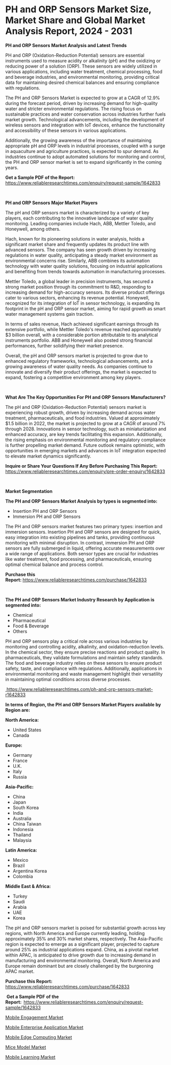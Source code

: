<p><h1>PH and ORP Sensors Market Size, Market Share and Global Market Analysis Report, 2024 - 2031</h1></p><p><strong>PH and ORP Sensors Market Analysis and Latest Trends</strong></p>
<p><p>PH and ORP (Oxidation-Reduction Potential) sensors are essential instruments used to measure acidity or alkalinity (pH) and the oxidizing or reducing power of a solution (ORP). These sensors are widely utilized in various applications, including water treatment, chemical processing, food and beverage industries, and environmental monitoring, providing critical data for maintaining desired chemical balances and ensuring compliance with regulations.</p><p>The PH and ORP Sensors Market is expected to grow at a CAGR of 12.9% during the forecast period, driven by increasing demand for high-quality water and stricter environmental regulations. The rising focus on sustainable practices and water conservation across industries further fuels market growth. Technological advancements, including the development of wireless sensors and integration with IoT devices, enhance the functionality and accessibility of these sensors in various applications.</p><p>Additionally, the growing awareness of the importance of maintaining appropriate pH and ORP levels in industrial processes, coupled with a surge in aquaculture and agriculture practices, is expected to spur demand. As industries continue to adopt automated solutions for monitoring and control, the PH and ORP sensor market is set to expand significantly in the coming years.</p></p>
<p><strong>Get a Sample PDF of the Report:&nbsp;</strong> <a href="https://www.reliableresearchtimes.com/enquiry/request-sample/1642833?utm_campaign=1776&utm_medium=2&utm_source=Github&utm_content=ia&utm_term=23102024&utm_id=ph-and-orp-sensors">https://www.reliableresearchtimes.com/enquiry/request-sample/1642833</a></p>
<p>&nbsp;</p>
<p><strong>PH and ORP Sensors Major Market Players</strong></p>
<p><p>The pH and ORP sensors market is characterized by a variety of key players, each contributing to the innovative landscape of water quality monitoring. Leading companies include Hach, ABB, Mettler Toledo, and Honeywell, among others.</p><p>Hach, known for its pioneering solutions in water analysis, holds a significant market share and frequently updates its product line with advanced sensors. The company has seen growth driven by increasing regulations in water quality, anticipating a steady market environment as environmental concerns rise. Similarly, ABB combines its automation technology with water quality solutions, focusing on industrial applications and benefiting from trends towards automation in manufacturing processes.</p><p>Mettler Toledo, a global leader in precision instruments, has secured a strong market position through its commitment to R&D, responding to increasing demand for high-accuracy sensors. Its diverse product offerings cater to various sectors, enhancing its revenue potential. Honeywell, recognized for its integration of IoT in sensor technology, is expanding its footprint in the pH and ORP sensor market, aiming for rapid growth as smart water management systems gain traction.</p><p>In terms of sales revenue, Hach achieved significant earnings through its extensive portfolio, while Mettler Toledo's revenue reached approximately $3 billion overall, with a considerable portion attributable to its analytical instruments portfolio. ABB and Honeywell also posted strong financial performances, further solidifying their market presence.</p><p>Overall, the pH and ORP sensors market is projected to grow due to enhanced regulatory frameworks, technological advancements, and a growing awareness of water quality needs. As companies continue to innovate and diversify their product offerings, the market is expected to expand, fostering a competitive environment among key players.</p></p>
<p>&nbsp;</p>
<p><strong>What Are The Key Opportunities For PH and ORP Sensors Manufacturers?</strong></p>
<p><p>The pH and ORP (Oxidation-Reduction Potential) sensors market is experiencing robust growth, driven by increasing demand across water treatment, pharmaceuticals, and food industries. Valued at approximately $1.5 billion in 2022, the market is projected to grow at a CAGR of around 7% through 2028. Innovations in sensor technology, such as miniaturization and enhanced accuracy, are key trends facilitating this expansion. Additionally, the rising emphasis on environmental monitoring and regulatory compliance is further propelling market demand. Future outlook remains optimistic, with opportunities in emerging markets and advances in IoT integration expected to elevate market dynamics significantly.</p></p>
<p><strong>Inquire or Share Your Questions If Any Before Purchasing This Report:</strong> <a href="https://www.reliableresearchtimes.com/enquiry/pre-order-enquiry/1642833?utm_campaign=1776&utm_medium=2&utm_source=Github&utm_content=ia&utm_term=23102024&utm_id=ph-and-orp-sensors">https://www.reliableresearchtimes.com/enquiry/pre-order-enquiry/1642833</a></p>
<p>&nbsp;</p>
<p><strong>Market Segmentation</strong></p>
<p><strong>The PH and ORP Sensors Market Analysis by types is segmented into:</strong></p>
<p><ul><li>Insertion PH and ORP Sensors</li><li>Immersion PH and ORP Sensors</li></ul></p>
<p><p>The PH and ORP sensors market features two primary types: insertion and immersion sensors. Insertion PH and ORP sensors are designed for quick, easy integration into existing pipelines and tanks, providing continuous monitoring with minimal disruption. In contrast, immersion PH and ORP sensors are fully submerged in liquid, offering accurate measurements over a wide range of applications. Both sensor types are crucial for industries like water treatment, food processing, and pharmaceuticals, ensuring optimal chemical balance and process control.</p></p>
<p><strong>Purchase this Report:&nbsp;</strong><a href="https://www.reliableresearchtimes.com/purchase/1642833?utm_campaign=1776&utm_medium=2&utm_source=Github&utm_content=ia&utm_term=23102024&utm_id=ph-and-orp-sensors">https://www.reliableresearchtimes.com/purchase/1642833</a></p>
<p>&nbsp;</p>
<p><strong>The PH and ORP Sensors Market Industry Research by Application is segmented into:</strong></p>
<p><ul><li>Chemical</li><li>Pharmaceutical</li><li>Food & Beverage</li><li>Others</li></ul></p>
<p><p>PH and ORP sensors play a critical role across various industries by monitoring and controlling acidity, alkalinity, and oxidation-reduction levels. In the chemical sector, they ensure precise reactions and product quality. In pharmaceuticals, they validate formulations and maintain safety standards. The food and beverage industry relies on these sensors to ensure product safety, taste, and compliance with regulations. Additionally, applications in environmental monitoring and waste management highlight their versatility in maintaining optimal conditions across diverse processes.</p></p>
<p><a href="https://www.reliableresearchtimes.com/ph-and-orp-sensors-market-r1642833?utm_campaign=1776&utm_medium=2&utm_source=Github&utm_content=ia&utm_term=23102024&utm_id=ph-and-orp-sensors">&nbsp;https://www.reliableresearchtimes.com/ph-and-orp-sensors-market-r1642833</a></p>
<p><strong>In terms of Region, the PH and ORP Sensors Market Players available by Region are:</strong></p>
<p>
    <p> <strong> North America: </strong>
        <ul>
            <li>United States</li>
            <li>Canada</li>
        </ul>
        </p> 
    <p> <strong> Europe: </strong>
        <ul>
            <li>Germany</li>
            <li>France</li>
            <li>U.K.</li>
            <li>Italy</li>
            <li>Russia</li>
        </ul>
        </p> 
    <p> <strong> Asia-Pacific: </strong>
        <ul>
            <li>China</li>
            <li>Japan</li>
            <li>South Korea</li>
            <li>India</li>
            <li>Australia</li>
            <li>China Taiwan</li>
            <li>Indonesia</li>
            <li>Thailand</li>
            <li>Malaysia</li>
        </ul>
        </p> 
    <p> <strong> Latin America: </strong>
        <ul>
            <li>Mexico</li>
            <li>Brazil</li>
            <li>Argentina Korea</li>
            <li>Colombia</li>
        </ul>
        </p> 
    <p> <strong> Middle East & Africa: </strong>
        <ul>
            <li>Turkey</li>
            <li>Saudi</li>
            <li>Arabia</li>
            <li>UAE</li>
            <li>Korea</li>
        </ul>
    </p>
    </p>
<p><p>The pH and ORP sensors market is poised for substantial growth across key regions, with North America and Europe currently leading, holding approximately 35% and 30% market shares, respectively. The Asia-Pacific region is expected to emerge as a significant player, projected to capture around 25% as industrial applications expand. China, as a pivotal market within APAC, is anticipated to drive growth due to increasing demand in manufacturing and environmental monitoring. Overall, North America and Europe remain dominant but are closely challenged by the burgeoning APAC market.</p></p>
<p><strong>Purchase this Report: </strong><a href="https://www.reliableresearchtimes.com/purchase/1642833?utm_campaign=1776&utm_medium=2&utm_source=Github&utm_content=ia&utm_term=23102024&utm_id=ph-and-orp-sensors">https://www.reliableresearchtimes.com/purchase/1642833</a></p>
<p>&nbsp;<strong>Get a Sample PDF of the Report:&nbsp;&nbsp;</strong><a href="https://www.reliableresearchtimes.com/enquiry/request-sample/1642833?utm_campaign=1776&utm_medium=2&utm_source=Github&utm_content=ia&utm_term=23102024&utm_id=ph-and-orp-sensors">https://www.reliableresearchtimes.com/enquiry/request-sample/1642833</a></p>
<p><strong></strong></p>
<p><p><a href="https://www.linkedin.com/pulse/mobile-engagement-market-size-share-growth-analysis-type-application-rqo5e?utm_campaign=1776&utm_medium=2&utm_source=Github&utm_content=ia&utm_term=23102024&utm_id=ph-and-orp-sensors">Mobile Engagement Market</a></p><p><a href="https://www.linkedin.com/pulse/mobile-enterprise-application-industry-forecast-market-xveie?utm_campaign=1776&utm_medium=2&utm_source=Github&utm_content=ia&utm_term=23102024&utm_id=ph-and-orp-sensors">Mobile Enterprise Application Market</a></p><p><a href="https://www.linkedin.com/pulse/mobile-edge-computing-market-global-trends-forecast-2024--uwoke?utm_campaign=1776&utm_medium=2&utm_source=Github&utm_content=ia&utm_term=23102024&utm_id=ph-and-orp-sensors">Mobile Edge Computing Market</a></p><p><a href="https://www.linkedin.com/pulse/global-mice-model-market-trends-innovations-forward-looking-xbjce?utm_campaign=1776&utm_medium=2&utm_source=Github&utm_content=ia&utm_term=23102024&utm_id=ph-and-orp-sensors">Mice Model Market</a></p><p><a href="https://www.linkedin.com/pulse/mobile-learning-value-chain-analysis-from-raw-materials-epgze?utm_campaign=1776&utm_medium=2&utm_source=Github&utm_content=ia&utm_term=23102024&utm_id=ph-and-orp-sensors">Mobile Learning Market</a></p></p>
